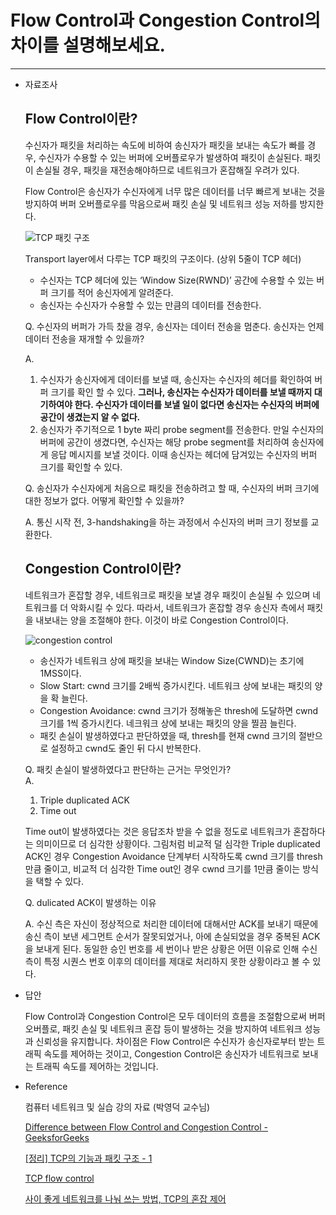 # Flow Control과 Congestion Control의 차이를 설명해보세요.

---

- 자료조사
    
    ## Flow Control이란?
    
    수신자가 패킷을 처리하는 속도에 비하여 송신자가 패킷을 보내는 속도가 빠를 경우, 수신자가 수용할 수 있는 버퍼에 오버플로우가 발생하여 패킷이 손실된다. 패킷이 손실될 경우, 패킷을 재전송해야하므로 네트워크가 혼잡해질 우려가 있다.
    
    Flow Control은 송신자가 수신자에게 너무 많은 데이터를 너무 빠르게 보내는 것을 방지하여 버퍼 오버플로우를 막음으로써 패킷 손실 및 네트워크 성능 저하를 방지한다.
    
    ![TCP 패킷 구조](https://user-images.githubusercontent.com/99192837/227760509-0f29290c-cc48-4449-92e2-b9e58fd0e778.png)
    
    Transport layer에서 다루는 TCP 패킷의 구조이다. (상위 5줄이 TCP 헤더)
    
    - 수신자는 TCP 헤더에 있는 ‘Window Size(RWND)’ 공간에 수용할 수 있는 버퍼 크기를 적어 송신자에게 알려준다.
    - 송신자는 수신자가 수용할 수 있는 만큼의 데이터를 전송한다.    
    
    
    Q. 수신자의 버퍼가 가득 찼을 경우, 송신자는 데이터 전송을 멈춘다. 송신자는 언제 데이터 전송을 재개할 수 있을까?
    
    A. 
    1. 수신자가 송신자에게 데이터를 보낼 때, 송신자는 수신자의 헤더를 확인하여 버퍼 크기를 확인 할 수 있다. **그러나, 송신자는 수신자가 데이터를 보낼 때까지 대기하여야 한다. 수신자가 데이터를 보낼 일이 없다면 송신자는 수신자의 버퍼에 공간이 생겼는지 알 수 없다.**
    2. 송신자가 주기적으로 1 byte 짜리 probe segment를 전송한다. 만일 수신자의 버퍼에 공간이 생겼다면, 수신자는 해당 probe segment를 처리하여 송신자에게 응답 메시지를 보낼 것이다. 이때 송신자는 헤더에 담겨있는 수신자의 버퍼 크기를 확인할 수 있다.
    
    
    Q. 송신자가 수신자에게 처음으로 패킷을 전송하려고 할 때, 수신자의 버퍼 크기에 대한 정보가 없다. 어떻게 확인할 수 있을까?   
    
    A. 통신 시작 전, 3-handshaking을 하는 과정에서 수신자의 버퍼 크기 정보를 교환한다.
    
    ## Congestion Control이란?
    
    네트워크가 혼잡할 경우, 네트워크로 패킷을 보낼 경우 패킷이 손실될 수 있으며 네트워크를 더 악화시킬 수 있다. 따라서, 네트워크가 혼잡할 경우 송신자 측에서 패킷을 내보내는 양을 조절해야 한다. 이것이 바로 Congestion Control이다.
    

    ![congestion control](https://user-images.githubusercontent.com/99192837/227760531-ebd1748b-e646-4efe-ad7a-5d177007a310.png)

    - 송신자가 네트워크 상에 패킷을 보내는 Window Size(CWND)는 초기에 1MSS이다.
    - Slow Start: cwnd 크기를 2배씩 증가시킨다. 네트워크 상에 보내는 패킷의 양을 확 늘린다.
    - Congestion Avoidance: cwnd 크기가 정해놓은 thresh에 도달하면 cwnd 크기를 1씩 증가시킨다. 네크워크 상에 보내는 패킷의 양을 찔끔 늘린다.
    - 패킷 손실이 발생하였다고 판단하였을 때, thresh를 현재 cwnd 크기의 절반으로 설정하고 cwnd도 줄인 뒤 다시 반복한다.
    
    Q. 패킷 손실이 발생하였다고 판단하는 근거는 무엇인가?    
    A. 
    1. Triple duplicated ACK
    2. Time out

    Time out이 발생하였다는 것은 응답조차 받을 수 없을 정도로 네트워크가 혼잡하다는 의미이므로 더 심각한 상황이다. 그림처럼 비교적 덜 심각한 Triple duplicated ACK인 경우 Congestion Avoidance 단계부터 시작하도록 cwnd 크기를 thresh만큼 줄이고, 비교적 더 심각한 Time out인 경우 cwnd 크기를 1만큼 줄이는 방식을 택할 수 있다.
    

    Q. dulicated ACK이 발생하는 이유
    
    A. 수신 측은 자신이 정상적으로 처리한 데이터에 대해서만 ACK를 보내기 때문에 송신 측이 보낸 세그먼트 순서가 잘못되었거나, 아에 손실되었을 경우 중복된 ACK을 보내게 된다. 동일한 승인 번호를 세 번이나 받은 상황은 어떤 이유로 인해 수신 측이 특정 시퀀스 번호 이후의 데이터를 제대로 처리하지 못한 상황이라고 볼 수 있다.
    
- 답안
    
    Flow Control과 Congestion Control은 모두 데이터의 흐름을 조절함으로써 버퍼 오버플로, 패킷 손실 및 네트워크 혼잡 등이 발생하는 것을 방지하여 네트워크 성능과 신뢰성을 유지합니다. 차이점은 Flow Control은 수신자가 송신자로부터 받는 트래픽 속도를 제어하는 것이고, Congestion  Control은 송신자가 네트워크로 보내는 트래픽 속도를 제어하는 것입니다.
    
- Reference
    
    컴퓨터 네트워크 및 실습 강의 자료 (박영덕 교수님)
    
    [Difference between Flow Control and Congestion Control - GeeksforGeeks](https://www.geeksforgeeks.org/difference-between-flow-control-and-congestion-control/)
    
    [[정리] TCP의 기능과 패킷 구조 - 1](https://mr-zero.tistory.com/36)
    
    [TCP flow control](https://velog.io/@zigje9/TCP-flow-control)
    
    [사이 좋게 네트워크를 나눠 쓰는 방법, TCP의 혼잡 제어](https://evan-moon.github.io/2019/11/26/tcp-congestion-control/)

